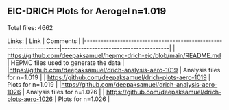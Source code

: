 ## EIC-DRICH Plots for Aerogel n=1.019

Total files: 4662

Links:
| Link                                                                | Comments                              |
|---------------------------------------------------------------------|---------------------------------------|
| https://github.com/deepaksamuel/hepmc-drich-eic/blob/main/README.md | HEPMC files used to generate the data |
|https://github.com/deepaksamuel/drich-analysis-aero-1019                                                                     | Analysis files for n=1.019                                      |
| https://github.com/deepaksamuel/drich-plots-aero-1019                                                                    |  Plots for n=1.019                                     |
|https://github.com/deepaksamuel/drich-analysis-aero-1026                                                                     | Analysis files for n=1.026                                      |
| https://github.com/deepaksamuel/drich-plots-aero-1026                                                                   |  Plots for n=1.026                                    |

